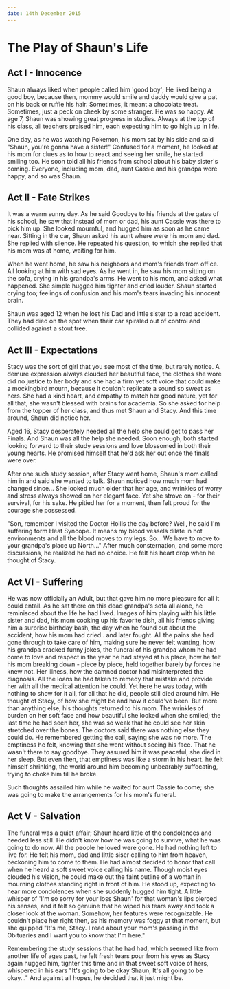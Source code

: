 ```yaml
---
date: 14th December 2015
---
```


# The Play of Shaun's Life 

## Act I - Innocence

Shaun always liked when people called him 'good boy'; He liked being a good boy, because then, mommy would smile and daddy would give a pat on his back or ruffle his hair. Sometimes, it meant a chocolate treat. Sometimes, just a peck on cheek by some stranger. He was so happy. At age 7, Shaun was showing great progress in studies. Always at the top of his class, all teachers praised him, each expecting him to go high up in life. 

One day, as he was watching Pokemon, his mom sat by his side and said "Shaun, you're gonna have a sister!" Confused for a moment, he looked at his mom for clues as to how to react and seeing her smile, he started smiling too. He soon told all his friends from school about his baby sister's coming. Everyone, including mom, dad, aunt Cassie and his grandpa were happy, and so was Shaun.

## Act II - Fate Strikes

It was a warm sunny day. As he said Goodbye to his friends at the gates of his school, he saw that instead of mom or dad, his aunt Cassie was there to pick him up. She looked mournful, and hugged him as soon as he came near. Sitting in the car, Shaun asked his aunt where were his mom and dad. She replied with silence. He repeated his question, to which she replied that his mom was at home, waiting for him. 

When he went home, he saw his neighbors and mom's friends from office. All looking at him with sad eyes. As he went in, he saw his mom sitting on the sofa, crying in his grandpa's arms. He went to his mom, and asked what happened. She simple hugged him tighter and cried louder. Shaun started crying too; feelings of confusion and his mom's tears invading his innocent brain.

Shaun was aged 12 when he lost his Dad and little sister to a road accident. They had died on the spot when their car spiraled out of control and collided against a stout tree.

## Act III - Expectations 

Stacy was the sort of girl that you see most of the time, but rarely notice. A demure expression always clouded her beautiful face, the clothes she wore did no justice to her body and she had a firm yet soft voice that could make a mockingbird mourn, because it couldn't replicate a sound so sweet as hers. She had a kind heart, and empathy to match her good nature, yet for all that, she wasn't blessed with brains for academia. So she asked for help from the topper of her class, and thus met Shaun and Stacy. And this time around, Shaun did notice her.

Aged 16, Stacy desperately needed all the help she could get to pass her Finals. And Shaun was all the help she needed. Soon enough, both started looking forward to their study sessions and love blossomed in both their young hearts. He promised himself that he'd ask her out once the finals were over. 

After one such study session, after Stacy went home, Shaun's mom called him in and said she wanted to talk. Shaun noticed how much mom had changed since... She looked much older that her age, and wrinkles of worry and stress always showed on her elegant face. Yet she strove on - for their survival, for his sake. He pitied her for a moment, then felt proud for the courage she possessed. 

"Son, remember I visited the Doctor Hollis the day before? Well, he said I'm suffering form Heat Syncope. It means my blood vessels dilate in hot environments and all the blood moves to my legs. So... We have to move to your grandpa's place up North..." After much consternation, and some more discussions, he realized he had no choice. He felt his heart drop when he thought of Stacy.


## Act VI - Suffering

He was now officially an Adult, but that gave him no more pleasure for all it could entail. As he sat there on this dead grandpa's sofa all alone, he reminisced about the life he had lived. Images of him playing with his little sister and dad, his mom cooking up his favorite dish, all his friends giving him a surprise birthday bash, the day when he found out about the accident, how his mom had cried.. and later fought. All the pains she had gone through to take care of him, making sure he never felt wanting, how his grandpa cracked funny jokes, the funeral of his grandpa whom he had come to love and respect in the year he had stayed at his place, how he felt his mom breaking down - piece by piece, held together barely by forces he knew not. Her illness, how the damned doctor had misinterpreted the diagnosis. All the loans he had taken to remedy that mistake and provide her with all the medical attention he could. Yet here he was today, with nothing to show for it all, for all that he did, people still died around him. He thought of Stacy, of how she might be and how it could've been. But more than anything else, his thoughts returned to his mom. The wrinkles of burden on her soft face and how beautiful she looked when she smiled; the last time he had seen her, she was so weak that he could see her skin stretched over the bones. The doctors said there was nothing else they could do. He remembered getting the call, saying she was no more. The emptiness he felt, knowing that she went without seeing his face. That he wasn't there to say goodbye. They assured him it was peaceful, she died in her sleep. But even then, that emptiness was like a storm in his heart. he felt himself shrinking, the world around him becoming unbearably suffocating, trying to choke him till he broke.

Such thoughts assailed him while he waited for aunt Cassie to come; she was going to make the arrangements for his mom's funeral.

## Act V - Salvation

The funeral was a quiet affair; Shaun heard little of the condolences and heeded less still. He didn't know how he was going to survive, what he was going to do now. All the people he loved were gone. He had nothing left to live for. He felt his mom, dad and little siser calling to him from heaven, beckoning him to come to them. He had almost decided to honor that call when he heard a soft sweet voice calling his name. Though moist eyes clouded his vision, he could make out the faint outline of a woman in mourning clothes standing right in front of him. He stood up, expecting to hear more condolences when she suddenly hugged him tight. A little whisper of 'I'm so sorry for your loss Shaun' for that woman's lips pierced his senses, and it felt so genuine that he wiped his tears away and took a closer look at the woman. Somehow, her features were recognizable. He couldn't place her right then, as his memory was foggy at that moment, but she quipped "It's me, Stacy. I read about your mom's passing in the Obituaries and I want you to know that I'm here."

Remembering the study sessions that he had had, which seemed like from another life of ages past, he felt fresh tears pour from his eyes as Stacy again hugged him, tighter this time and in that sweet soft voice of hers, whispered in his ears "It's going to be okay Shaun, It's all going to be okay..." And against all hopes, he decided that it just might be.